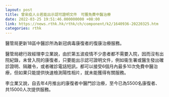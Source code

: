 ```yaml
---
layout: post
title: 曾染疫人士若能出示認可證明文件　可獲免費中醫治療
date: 2022-03-25 19:51:46.000000000 +08:00
link: https://news.rthk.hk/rthk/ch/component/k2/1640936-20220325.htm
categories: rthk
---
```


醫管局更新18區中醫診所為新冠病毒康復者的復康治療服務。

醫管局總行政經理李立業說，由於第五波疫情不少患者都不需要入院，因而沒有出院紀錄，未曾入院的康復者，只要能出示認可證明文件，例如衞生署或醫生發出確診證明、隔離令，或者確診電話短訊，都可以接受6個月內最多10次免費中醫治療，但如果只能提供快速檢測陽性相片，就未能獲得有關服務。

李立業又說，自去年4月推出的康復者中醫門診治療，至今已為5500名康復者、共15000人次提供服務。
